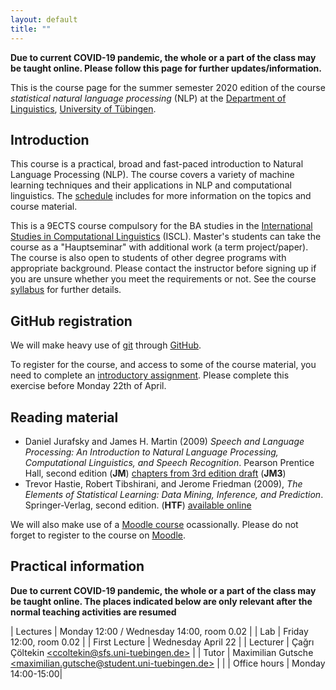 ```yaml
---
layout: default
title: ""
---
```


**Due to current COVID-19 pandemic, the whole or a part of the class
may be taught online.
Please follow this page for further updates/information.**


This is the course page
for the summer semester 2020 edition of the course
_statistical natural language processing_ (NLP)
at the [Department of Linguistics](http://sfs.uni-tuebingen.de),
[University of Tübingen](http://uni-tuebingen.de).

## Introduction

This course is a practical, broad and fast-paced introduction
to Natural Language Processing (NLP).
The course covers a variety of machine learning techniques
and their applications in NLP and computational linguistics.
The [schedule](schedule) includes for more information
on the topics and course material.

This is a 9ECTS course compulsory for the BA studies in
the [International Studies in Computational Linguistics](https://uni-tuebingen.de/en/faculties/faculty-of-humanities/departments/modern-languages/department-of-linguistics/courses-of-study/courses-of-study-at-the-sfs/international-studies-in-computational-linguistics/ba-programme-iscl/) (ISCL).
Master's students can take the course as a "Hauptseminar"
with additional work (a term project/paper).
The course is also open to students of other degree programs
with appropriate background.
Please contact the instructor before signing up if you are
unsure whether you meet the requirements or not.
See the course [syllabus](snlp2020-syllabus.pdf) for further details.

## GitHub registration

We will make heavy use of [git](https://git-scm.com/) through
[GitHub](https://github.com/).

To register for the course, and access to some of the course material,
you need to complete an 
[introductory assignment](https://snlp2020.github.io/a0/).
Please complete this exercise before Monday 22th of April.

## Reading material
- Daniel Jurafsky and James H. Martin (2009)
  _Speech and Language Processing:
   An Introduction to Natural Language Processing,
   Computational Linguistics, and Speech Recognition_.
   Pearson Prentice Hall, second edition (**JM**)
   [chapters from 3rd edition draft](http://web.stanford.edu/~jurafsky/slp3/)
   (**JM3**)
- Trevor Hastie, Robert Tibshirani, and Jerome Friedman (2009),
  _The Elements of Statistical Learning:
   Data Mining, Inference, and Prediction_.
   Springer-Verlag, second edition. (**HTF**)
   [available online](http://web.stanford.edu/~hastie/ElemStatLearn/)

We will also make use of a
[Moodle course](https://moodle.zdv.uni-tuebingen.de/mod/forum/view.php?id=22400)
ocassionally.
Please do not forget to register to the course on
[Moodle](https://moodle.zdv.uni-tuebingen.de/).

## Practical information

**Due to current COVID-19 pandemic, the whole or a part of the class may be taught online.
The places indicated below are only relevant
after the normal teaching activities are resumed**

| Lectures      | Monday 12:00 / Wednesday 14:00, room 0.02 |
| Lab  			| Friday 12:00, room 0.02 |
| First Lecture | Wednesday April 22 |
| Lecturer      | Çağrı Çöltekin [\<ccoltekin@sfs.uni-tuebingen.de\>](mailto:ccoltekin@sfs.uni-tuebingen.de) |
| Tutor        | Maximilian Gutsche [\<maximilian.gutsche@student.uni-tuebingen.de\>](mailto:maximilian.gutsche@student.uni-tuebingen.de) | |
| Office hours  | Monday 14:00-15:00|

